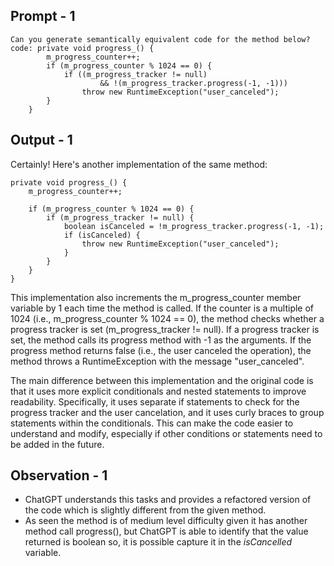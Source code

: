 ## Prompt - 1
```
Can you generate semantically equivalent code for the method below?
code: private void progress_() {
		m_progress_counter++;
		if (m_progress_counter % 1024 == 0) {
			if ((m_progress_tracker != null)
					&& !(m_progress_tracker.progress(-1, -1)))
				throw new RuntimeException("user_canceled");
		}
	}
```

## Output - 1
Certainly! Here's another implementation of the same method:
```
private void progress_() {
    m_progress_counter++;
    
    if (m_progress_counter % 1024 == 0) {
        if (m_progress_tracker != null) {
            boolean isCanceled = !m_progress_tracker.progress(-1, -1);
            if (isCanceled) {
                throw new RuntimeException("user_canceled");
            }
        }
    }
}
```
This implementation also increments the m_progress_counter member variable by 1 each time the method is called. If the counter is a multiple of 1024 (i.e., m_progress_counter % 1024 == 0), the method checks whether a progress tracker is set (m_progress_tracker != null). If a progress tracker is set, the method calls its progress method with -1 as the arguments. If the progress method returns false (i.e., the user canceled the operation), the method throws a RuntimeException with the message "user_canceled".

The main difference between this implementation and the original code is that it uses more explicit conditionals and nested statements to improve readability. Specifically, it uses separate if statements to check for the progress tracker and the user cancelation, and it uses curly braces to group statements within the conditionals. This can make the code easier to understand and modify, especially if other conditions or statements need to be added in the future.

## Observation - 1
- ChatGPT understands this tasks and provides a refactored version of the code which is slightly different from the given method.
- As seen the method is of medium level difficulty given it has another method call progress(), but ChatGPT is able to identify that the value returned is boolean so, it is possible capture it in the *isCancelled* variable.

